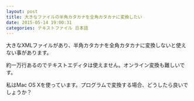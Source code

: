 ```yaml
---
layout: post
title: 大きなファイルの半角カタカナを全角カタカナに変換したい
date: 2015-05-14 19:00:31
categories: テキストファイル 日本語
---
```

<p>大きなXMLファイルがあり、半角カタカナを全角カタカナに変換しないと使えない事があります。</p>

<p>約一万行あるのでテキストエディタは使えません。オンライン変換も難しいです。</p>

<p>私はMac OS Xを使っています。プログラムで変換する場合、どうしたら良いでしょうか？</p>
